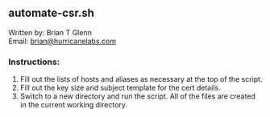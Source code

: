 automate-csr.sh
---------------
Written by: Brian T Glenn \
Email: brian@hurricanelabs.com

### Instructions:
1. Fill out the lists of hosts and aliases as necessary at the top of the script.
1. Fill out the key size and subject template for the cert details.
1. Switch to a new directory and run the script. All of the files are created in the current working directory.
